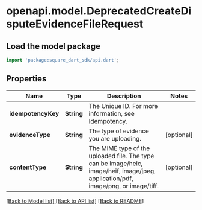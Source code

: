 # openapi.model.DeprecatedCreateDisputeEvidenceFileRequest

## Load the model package
```dart
import 'package:square_dart_sdk/api.dart';
```

## Properties
Name | Type | Description | Notes
------------ | ------------- | ------------- | -------------
**idempotencyKey** | **String** | The Unique ID. For more information, see [Idempotency](https://developer.squareup.com/docs/working-with-apis/idempotency). | 
**evidenceType** | **String** | The type of evidence you are uploading. | [optional] 
**contentType** | **String** | The MIME type of the uploaded file. The type can be image/heic, image/heif, image/jpeg, application/pdf, image/png, or image/tiff. | [optional] 

[[Back to Model list]](../README.md#documentation-for-models) [[Back to API list]](../README.md#documentation-for-api-endpoints) [[Back to README]](../README.md)



